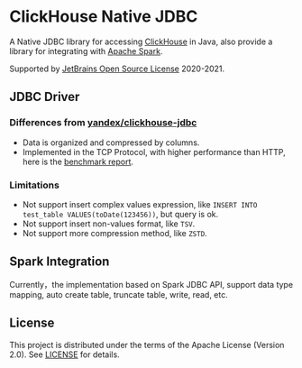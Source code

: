 ClickHouse Native JDBC
======================
A Native JDBC library for accessing [ClickHouse](https://clickhouse.yandex/) in Java, also provide a library for
integrating with [Apache Spark](https://github.com/apache/spark/).

Supported by [JetBrains Open Source License](https://www.jetbrains.com/?from=ClickHouse-Native-JDBC) 2020-2021.

## JDBC Driver

### Differences from [yandex/clickhouse-jdbc](https://github.com/yandex/clickhouse-jdbc)

* Data is organized and compressed by columns.
* Implemented in the TCP Protocol, with higher performance than HTTP, here is
  the [benchmark report](../dev/benchmark.md).

### Limitations

* Not support insert complex values expression, like `INSERT INTO test_table VALUES(toDate(123456))`, but query is ok.
* Not support insert non-values format, like `TSV`.
* Not support more compression method, like `ZSTD`.

## Spark Integration

Currently，the implementation based on Spark JDBC API, support data type mapping, auto create table, truncate table,
write, read, etc.

## License

This project is distributed under the terms of the Apache License (Version 2.0).
See [LICENSE](https://github.com/housepower/ClickHouse-Native-JDBC/LICENSE) for details.
